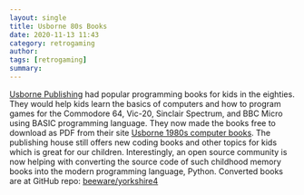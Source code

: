 ```yaml
---
layout: single
title: Usborne 80s Books 
date: 2020-11-13 11:43
category: retrogaming 
author: 
tags: [retrogaming]
summary: 
---
```


[Usborne Publishing](https://usborne.com/us/) had popular programming books for kids in the eighties. They would help kids learn the basics of computers and how to program games for the Commodore 64, Vic-20, Sinclair Spectrum, and BBC Micro using BASIC programming language. They now made the books free to download as PDF from their site [Usborne 1980s computer books](https://usborne.com/gb/books/computer-and-coding-books). The publishing house still offers new coding books and other topics for kids which is great for our children. Interestingly, an open source community is now helping with converting the source code of such childhood memory books into the modern programming language, Python. Converted books are at GitHub repo: [beeware/yorkshire4](https://github.com/beeware/yorkshire4)
